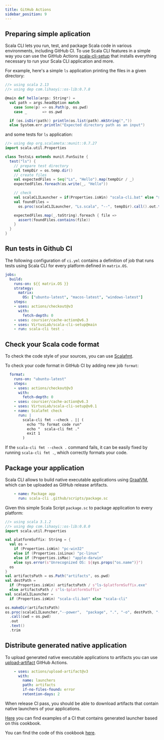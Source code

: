 ```yaml
---
title: GitHub Actions
sidebar_position: 9
---
```


## Preparing simple aplication

Scala CLI lets you run, test, and package Scala code in various environments, including GitHub CI. 
To use Scala CLI features in a simple way you can use the GitHub Actions [scala-cli-setup](https://github.com/VirtusLab/scala-cli-setup) that installs everything necessary to run your Scala CLI application and more.

For example, here's a simple `ls` application printing the files in a given directory:
```scala title=Ls.scala
//> using scala 2.13
//> using dep com.lihaoyi::os-lib:0.7.8

@main def hello(args: String*) =
  val path = args.headOption match
    case Some(p) => os.Path(p, os.pwd)
    case _       => os.pwd

  if (os.isDir(path)) println(os.list(path).mkString(","))
  else System.err.println("Expected directory path as an input")
```

and some tests for `ls` application:

```scala title=TestsLs.test.scala
//> using dep org.scalameta::munit::0.7.27
import scala.util.Properties

class TestsLs extends munit.FunSuite {
  test("ls") {
    // prepare test directory
    val tempDir = os.temp.dir()
    // create files
    val expectedFiles = Seq("Ls", "Hello").map(tempDir / _)
    expectedFiles.foreach(os.write(_, "Hello"))

    // check
    val scalaCLILauncher = if(Properties.isWin) "scala-cli.bat" else "scala-cli"
    val foundFiles =
      os.proc(scalaCLILauncher, "Ls.scala", "--", tempDir).call().out.trim()

    expectedFiles.map(_.toString).foreach { file =>
      assert(foundFiles.contains(file))
    }
  }
}

```

## Run tests in Github CI

The following configuration of `ci.yml` contains a definition of job that runs tests using Scala CLI for every platform defined in `matrix.OS`.

```yaml
jobs:
  build:
    runs-on: ${{ matrix.OS }}
    strategy:
      matrix:
        OS: ["ubuntu-latest", "macos-latest", "windows-latest"]
    steps:
    - uses: actions/checkout@v3
      with:
        fetch-depth: 0
    - uses: coursier/cache-action@v6.3
    - uses: VirtusLab/scala-cli-setup@main
    - run: scala-cli test .
```

## Check your Scala code format

To check the code style of your sources, you can use [Scalafmt](https://scalameta.org/scalafmt/). 


To check your code format in GitHub CI by adding new job `format`:
```yaml
  format:
    runs-on: "ubuntu-latest"
    steps:
    - uses: actions/checkout@v3
      with:
        fetch-depth: 0
    - uses: coursier/cache-action@v6.3
    - uses: VirtusLab/scala-cli-setup@v0.1
    - name: Scalafmt check
      run: |
        scala-cli fmt --check . || (
          echo "To format code run"
          echo "  scala-cli fmt ."
          exit 1
        )
```

If the `scala-cli fmt --check .` command fails, it can be easily fixed by running `scala-cli fmt .`, which correctly formats your code.

## Package your application

Scala CLI allows to build native executable applications using [GraalVM](https://www.graalvm.org), which can be uploaded as GitHub release artifacts.

```yaml
    - name: Package app
      run: scala-cli .github/scripts/package.sc
```

Given this simple Scala Script `package.sc` to package application to every platform:
```scala title=package.sc
//> using scala 3.1.2
//> using dep com.lihaoyi::os-lib:0.8.0
import scala.util.Properties

val platformSuffix: String = {
  val os =
    if (Properties.isWin) "pc-win32"
    else if (Properties.isLinux) "pc-linux"
    else if (Properties.isMac) "apple-darwin"
    else sys.error(s"Unrecognized OS: ${sys.props("os.name")}")
  os
}
val artifactsPath = os.Path("artifacts", os.pwd)
val destPath =
  if (Properties.isWin) artifactsPath / s"ls-$platformSuffix.exe"
  else artifactsPath / s"ls-$platformSuffix"
val scalaCLILauncher =
  if (Properties.isWin) "scala-cli.bat" else "scala-cli"

os.makeDir(artifactsPath)
os.proc(scalaCLILauncher,"--power",  "package", ".", "-o", destPath, "--native-image")
  .call(cwd = os.pwd)
  .out
  .text()
  .trim
```


## Distribute generated native application

To upload generated native executable applications to artifacts you can use [upload-artifact](https://github.com/actions/upload-artifact) GitHub Actions.

```yaml
    - uses: actions/upload-artifact@v3
      with:
        name: launchers
        path: artifacts
        if-no-files-found: error
        retention-days: 2
```

When release CI pass, you should be able to download artifacts that contain native launchers of your applications.

[Here](https://github.com/lwronski/ls-scala-cli-demo/actions/runs/2376334882) you can find examples of a CI that contains generated launcher based on this cookbook.

You can find the code of this cookbook [here](https://github.com/lwronski/ls-scala-cli-demo).
